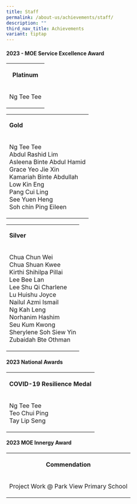 ```yaml
---
title: Staff
permalink: /about-us/achievements/staff/
description: ""
third_nav_title: Achievements
variant: tiptap
---
```

<h4>2023 - MOE Service Excellence Award</h4>
<table>
<tbody>
<tr>
<th rowspan="1" colspan="1">
<p>Platinum</p>
</th>
</tr>
<tr>
<td rowspan="1" colspan="1">
<p>Ng Tee Tee</p>
</td>
</tr>
</tbody>
</table>
<table>
<tbody>
<tr>
<td rowspan="1" colspan="1">
<p><strong>Gold</strong>
</p>
</td>
</tr>
<tr>
<td rowspan="1" colspan="1">
<p>Ng Tee Tee
<br>Abdul Rashid Lim
<br>Asleena Binte Abdul Hamid
<br>Grace Yeo Jie Xin
<br>Kamariah Binte Abdullah
<br>Low Kin Eng
<br>Pang Cui Ling
<br>See Yuen Heng
<br>Soh chin Ping Eileen</p>
</td>
</tr>
</tbody>
</table>
<table>
<tbody>
<tr>
<td rowspan="1" colspan="1">
<p><strong>Silver</strong>
</p>
</td>
</tr>
<tr>
<td rowspan="1" colspan="1">
<p>Chua Chun Wei
<br>Chua Shuan Kwee
<br>Kirthi Shihilpa Pillai
<br>Lee Bee Lan
<br>Lee Shu Qi Charlene
<br>Lu Huishu Joyce
<br>Nailul Azmi Ismail
<br>Ng Kah Leng
<br>Norhanim Hashim
<br>Seu Kum Kwong
<br>Sherylene Soh Siew Yin
<br>Zubaidah Bte Othman</p>
</td>
</tr>
</tbody>
</table>
<h4>2023 National Awards</h4>
<table>
<tbody>
<tr>
<th rowspan="1" colspan="1">
<p><strong>COVID-19 Resilience Medal</strong>
</p>
</th>
</tr>
<tr>
<td rowspan="1" colspan="1">
<p>Ng Tee Tee
<br>Teo Chui Ping
<br>Tay Lip Seng</p>
</td>
</tr>
</tbody>
</table>
<h4>2023 MOE Innergy Award</h4>
<table>
<tbody>
<tr>
<th rowspan="1" colspan="1">
<p>Commendation</p>
</th>
</tr>
<tr>
<td rowspan="1" colspan="1">
<p>Project Work @ Park View Primary School</p>
</td>
</tr>
</tbody>
</table>
<p></p>